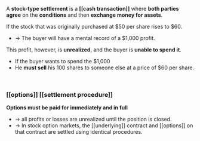 A **stock-type settlement** is a **[[cash transaction]]** where **both parties agree** on the **conditions** and then **exchange money for assets**.


If the stock that was originally purchased at $50 per share rises to $60.
* -> The buyer will have a mental record of a $1,000 profit.  

This profit, however, is <b>unrealized</b>, and the buyer is <b>unable to spend it</b>.  

* If the buyer wants to spend the $1,000
* He <b>must sell</b> his 100 shares to someone else at a price of $60 per share.

<br>

### [[options]] [[settlement procedure]]

**Options must be paid for immediately and in full**
* -> all profits or losses are unrealized until the position is closed.
* -> In stock option markets, the [[underlying]] contract and [[options]] on that contract are settled using identical procedures.
